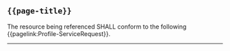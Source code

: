 ## <code>{{page-title}}</code>

The resource being referenced SHALL conform to the following {{pagelink:Profile-ServiceRequest}}.

---